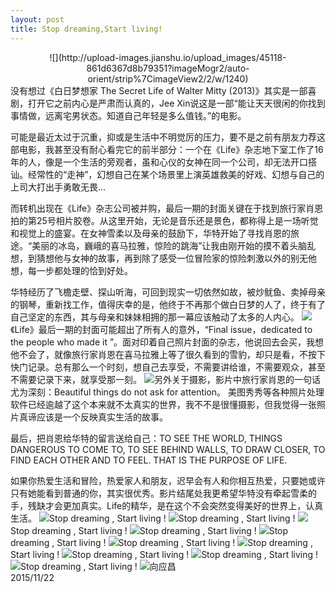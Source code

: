 ```yaml
---
layout: post
title: Stop dreaming,Start living!
---
```

<center>![](http://upload-images.jianshu.io/upload_images/45118-861d6367d8b79351?imageMogr2/auto-orient/strip%7CimageView2/2/w/1240)</center>没有想过《白日梦想家 The Secret Life of Walter Mitty (2013)》其实是一部喜剧，打开它之前内心是严肃而认真的，Jee Xin说这是一部“能让天天很闲的你找到事情做，远离宅男状态。知道自己年轻是多么值钱。”的电影。

可能是最近太过于沉重，抑或是生活中不明觉厉的压力，要不是之前有朋友力荐这部电影，我甚至没有耐心看完它的前半部分：一个在《Life》杂志地下室工作了16年的人，像是一个生活的旁观者，虽和心仪的女神在同一个公司，却无法开口搭讪。经常性的“走神”，幻想自己在某个场景里上演英雄救美的好戏、幻想与自己的上司大打出手勇敢无畏...

而转机出现在《Life》杂志公司被并购，最后一期的封面关键在于找到旅行家肖恩拍的第25号相片胶卷。从这里开始，无论是音乐还是景色，都称得上是一场听觉和视觉上的盛宴。在女神雪柔以及母亲的鼓励下，华特开始了寻找肖恩的旅途。“美丽的冰岛，巍峨的喜马拉雅，惊险的跳海”让我由刚开始的摸不着头脑乱想，到猜想他与女神的故事，再到除了感受一位冒险家的惊险刺激以外的别无他想，每一步都处理的恰到好处。

华特经历了飞檐走壁、探山听海，可回到现实一切依然如故，被炒鱿鱼、卖掉母亲的钢琴，重新找工作，值得庆幸的是，他终于不再那个做白日梦的人了，终于有了自己坚定的东西，其与母亲和妹妹相拥的那一幕应该触动了太多的人内心。
![](http://upload-images.jianshu.io/upload_images/45118-1907ae6a684fa765?imageMogr2/auto-orient/strip%7CimageView2/2/w/1240)《Life》最后一期的封面可能超出了所有人的意外，“Final issue，dedicated to the people who made it ”。面对印着自己照片封面的杂志，他说回去会买，我想他不会了，就像旅行家肖恩在喜马拉雅上等了很久看到的雪豹，却只是看，不按下快门记录。总有那么一个时刻，想自己去享受，不需要讲给谁，不需要观众，甚至不需要记录下来，就享受那一刻。
![](http://upload-images.jianshu.io/upload_images/45118-9d92a17fcafe05e3?imageMogr2/auto-orient/strip%7CimageView2/2/w/1240)另外关于摄影，影片中旅行家肖恩的一句话尤为深刻：Beautiful things do not ask for attention。 美图秀秀等各种照片处理软件已经逾越了这个本来就不太真实的世界，我不不是很懂摄影，但我觉得一张照片真谛应该是一个反映真实生活的故事。

最后，把肖恩给华特的留言送给自己：TO SEE THE WORLD, THINGS DANGEROUS TO COME TO, TO SEE BEHIND WALLS, TO DRAW CLOSER, TO FIND EACH OTHER AND TO FEEL. THAT IS THE PURPOSE OF LIFE.

如果你热爱生活和冒险，热爱家人和朋友，迟早会有人和你相互热爱，只要她或许只有她能看到普通的你，其实很优秀。影片结尾处我更希望华特没有牵起雪柔的手，残缺才会更加真实。Life的精华，是在这个不会突然变得美好的世界上，认真生活。
![](http://upload-images.jianshu.io/upload_images/45118-07b1b1b7aeb9571e?imageMogr2/auto-orient/strip%7CimageView2/2/w/1240)Stop dreaming , Start living !
![](http://upload-images.jianshu.io/upload_images/45118-fdd02430d7318777?imageMogr2/auto-orient/strip%7CimageView2/2/w/1240)Stop dreaming , Start living !
![](http://upload-images.jianshu.io/upload_images/45118-7dba4ed5a267e75e?imageMogr2/auto-orient/strip%7CimageView2/2/w/1240)Stop dreaming , Start living !
![](http://upload-images.jianshu.io/upload_images/45118-a602a502913a0e16?imageMogr2/auto-orient/strip%7CimageView2/2/w/1240)Stop dreaming , Start living !
![](http://upload-images.jianshu.io/upload_images/45118-54c69412a81dd735?imageMogr2/auto-orient/strip%7CimageView2/2/w/1240)Stop dreaming , Start living !
![](http://upload-images.jianshu.io/upload_images/45118-1457ef4c3c1da9f1?imageMogr2/auto-orient/strip%7CimageView2/2/w/1240)Stop dreaming , Start living !
![](http://upload-images.jianshu.io/upload_images/45118-28a62e31ba0e32ce?imageMogr2/auto-orient/strip%7CimageView2/2/w/1240)Stop dreaming , Start living !
![](http://upload-images.jianshu.io/upload_images/45118-0c481400693a0aa9?imageMogr2/auto-orient/strip%7CimageView2/2/w/1240)Stop dreaming , Start living !
![](http://upload-images.jianshu.io/upload_images/45118-0da0cf61e822d7ee?imageMogr2/auto-orient/strip%7CimageView2/2/w/1240)Stop dreaming , Start living !
![](http://upload-images.jianshu.io/upload_images/45118-1edeba2639d16b83?imageMogr2/auto-orient/strip%7CimageView2/2/w/1240)Stop dreaming , Start living !
![](http://upload-images.jianshu.io/upload_images/45118-2b45d50b4e60f591?imageMogr2/auto-orient/strip%7CimageView2/2/w/1240)向应昌<br>
2015/11/22
